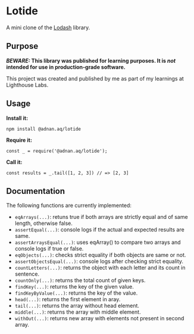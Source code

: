 
# Lotide

A mini clone of the [Lodash](https://lodash.com) library.

## Purpose

**_BEWARE:_ This library was published for learning purposes. It is _not_ intended for use in production-grade software.**

This project was created and published by me as part of my learnings at Lighthouse Labs. 

## Usage

**Install it:**

`npm install @adnan.aq/lotide`

**Require it:**

`const _ = require('@adnan.aq/lotide');`

**Call it:**

`const results = _.tail([1, 2, 3]) // => [2, 3]`

## Documentation

The following functions are currently implemented:

* `eqArrays(...)`: retuns true if both arrays are strictly equal and of same length, otherwise false.
* `assertEqual(...)`: console logs if the actual and expected results are same.
* `assertArraysEqual(...)`: uses eqArray() to compare two arrays and console logs if true or false.
* `eqObjects(...)`: checks strict equality if both objects are same or not.
* `assertObjectsEqual(...)`: console logs after checking strict equality.
* `countLetters(...)`: returns the object with each letter and its count in sentence.
* `countOnly(...)`: returns the total count of given keys.
* `findKey(...)`: returns the key of the given value.
* `findKeyByValue(...)`: returns the key of the value.
* `head(...)`: returns the first element in aray.
* `tail(...)`: returns the array without head element.
* `middle(...)`: returns the array with middle element.
* `withOut(...)`: returns new array with elements not present in second array.